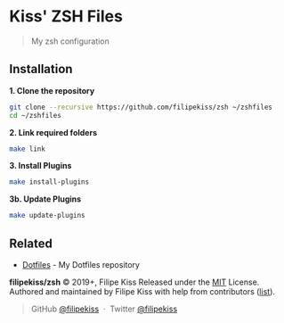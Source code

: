 # Kiss' ZSH Files

> My zsh configuration

## Installation

**1. Clone the repository**

```sh
git clone --recursive https://github.com/filipekiss/zsh ~/zshfiles
cd ~/zshfiles
```

**2. Link required folders**

```sh
make link
```

**3. Install Plugins**

```sh
make install-plugins
```

**3b. Update Plugins**

```sh
make update-plugins
```

## Related

- [Dotfiles](http://github.com/filipekiss/dotfiles) - My Dotfiles repository

**filipekiss/zsh** © 2019+, Filipe Kiss Released under the [MIT] License.<br>
Authored and maintained by Filipe Kiss with help from contributors ([list][contributors]).

> GitHub [@filipekiss](https://github.com/filipekiss) &nbsp;&middot;&nbsp;
> Twitter [@filipekiss](https://twitter.com/filipekiss)

[mit]: http://mit-license.org/
[contributors]: http://github.com/filipekiss/zsh/contributors
